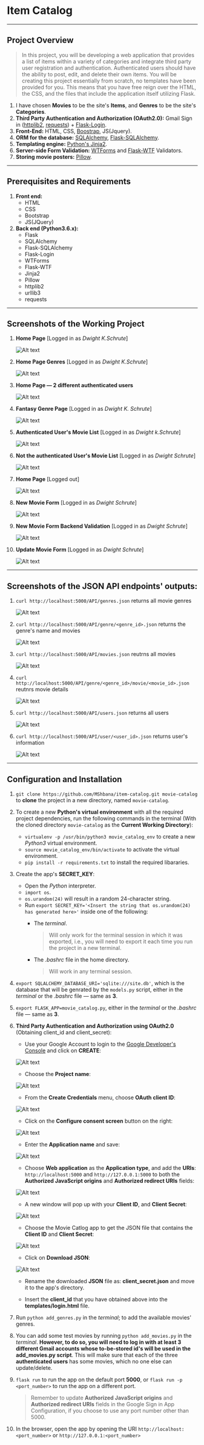 # Item Catalog

---

## Project Overview
>In this project, you will be developing a web application that provides a list of items within a variety of categories and integrate third party user registration and authentication. Authenticated users should have the ability to post, edit, and delete their own items.
>You will be creating this project essentially from scratch, no templates have been provided for you. This means that you have free reign over the HTML, the CSS, and the files that include the application itself utilizing Flask.

1. I have chosen **Movies** to be the site's **Items**, and **Genres** to be the site's **Categories**.
2. **Third Party Authentication and Authorization (OAuth2.0):** Gmail Sign in ([httplib2][link_2], [requests][link_3]) + [Flask-Login][link_4].
3. **Front-End:** HTML, CSS, [Boostrap][link_5], JS(Jquery).
4. **ORM for the database:** [SQLAlchemy][link_6], [Flask-SQLAlchemy][link_7].
5. **Templating engine:** [Python's Jinja2][link_8].
6. **Server-side Form Validation:** [WTForms][link_9] and [Flask-WTF][link_10] Validators.
7. **Storing movie posters:** [Pillow][link_11].

---

## Prerequisites and Requirements
1. **Front end:**
    - HTML
    - CSS
    - Bootstrap
    - JS(JQuery)
2. **Back end (Python3.6.x):**
    - Flask
    - SQLAlchemy
    - Flask-SQLAlchemy
    - Flask-Login
    - WTForms
    - Flask-WTF
    - Jinja2
    - Pillow
    - httplib2
    - urllib3
    - requests

---

## Screenshots of the Working Project

1. **Home Page** [Logged in as *Dwight K.Schrute*]

    ![Alt text][site_img1]


2. **Home Page Genres** [Logged in as *Dwight K.Schrute*]

    ![Alt text][site_img2]

3. **Home Page &mdash; 2 different authenticated users**

    ![Alt text][site_img3]

4. **Fantasy Genre Page** [Logged in as *Dwight K. Schrute*]

    ![Alt text][site_img4]

5. **Authenticated User's Movie List** [Logged in as *Dwight k.Schrute*]

    ![Alt text][site_img5]

6. **Not the authenticated User's Movie List** [Logged in as *Dwight Schrute*]

    ![Alt text][site_img6]

7. **Home Page** [Logged out]

    ![Alt text][site_img7]

8. **New Movie Form** [Logged in as *Dwight Schrute*]

    ![Alt text][site_img8]

9. **New Movie Form Backend Validation** [Logged in as *Dwight Schrute*]

    ![Alt text][site_img9]

10. **Update Movie Form** [Logged in as *Dwight Schrute*]

    ![Alt text][site_img10]

---

## Screenshots of the JSON API endpoints' outputs:

1. `curl http://localhost:5000/API/genres.json` returns all movie genres

    ![Alt text][genres_img]

2. `curl http://localhost:5000/API/genre/<genre_id>.json` returns the genre's name and movies

    ![Alt text][genre_img]

3. `curl http://localhost:5000/API/movies.json` reutrns
all movies

    ![Alt text][movies_img]


4. `curl http://localhost:5000/API/genre/<genre_id>/movie/<movie_id>.json` reutnrs movie details

    ![Alt text][movie_img]

5. `curl http://localhost:5000/API/users.json` returns all users

    ![Alt text][users_img]

6. `curl http://localhost:5000/API/user/<user_id>.json` returns user's information

    ![Alt text][user_img]

---

## Configuration and Installation

1. `git clone https://github.com/MShbana/item-catalog.git movie-catalog` to **clone** the project in a new directory, named `movie-catalog`.
2. To create a new **Python's virtual environment** with all the required project dependencies, run the following commands in the terminal (With the cloned directory `movie-catalog` as the **Current Working Directory**):
    - `virtualenv -p /usr/bin/python3 movie_catalog_env` to create a new *Python3* virtual environment.
    - `source movie_catalog_env/bin/activate` to activate the virtual environment.
    - `pip install -r requirements.txt` to install the required libararies.

3. Create the app's **SECRET_KEY**:
    - Open the *Python* interpreter.
    - `import os`.
    - `os.urandom(24)` will result in a random 24-character string.
    - Run `export SECRET_KEY='<Insert the string that os.urandom(24) has generated here>'` inside one of the following:
        - The *terminal*.
            > Will only work for the terminal session in which it was exported, i.e., you will need to export it each time you run the project in a new terminal.

        - The *.bashrc* file in the home directory.
            > Will work in any terminal session.

4. `export SQLALCHEMY_DATABASE_URI='sqlite:///site.db'`, which is the database that will be genrated by the `models.py` script, either in the *terminal* or the *.bashrc* file &mdash; same as **3**.
5. `export FLASK_APP=movie_catalog.py`, either in the *terminal* or the *.bashrc* file &mdash; same as **3**.

6. **Third Party Authentication and Authorization using OAuth2.0** (Obtaining client_id and client_secret):

    - Use your Google Account to login to the [Google Developer's Console][link_12] and click on **CREATE**:

    ![Alt text][readme_img1]    

    - Choose the **Project name**:

    ![Alt text][readme_img2]

    - From the **Create Credentials** menu, choose **OAuth client ID**:

    ![Alt text][readme_img3]

    - Click on the **Configure consent screen** button on the right:

    ![Alt text][readme_img4]

    - Enter the **Application name** and save:

    ![Alt text][readme_img5]

    - Choose **Web application** as the **Application type**, and add the **URIs**: `http://localhost:5000` and `http://127.0.0.1:5000` to both the **Authorized JavaScript origins** and **Authorized redirect URIs** fields:

    ![Alt text][readme_img6]

    - A new window will pop up with your **Client ID**, and **Client Secret**:

    ![Alt text][readme_img7]

    - Choose the Movie Catlog app to get the JSON file that contains the **Client ID** and **Client Secret**:

    ![Alt text][readme_img8]

    - Click on **Download JSON**:

    ![Alt text][readme_img9]

    - Rename the downloaded **JSON** file as: **client_secret.json** and move it to the app's directory.

    - Insert the **client_id** that you have obtained above into the **templates/login.html** file.

7. Run `python add_genres.py` in the *terminal*; to add the available movies' genres.

8. You can add some test movies by running `python add_movies.py` in the *terminal*. **However, to do so, you will need to log in with at least 3 different Gmail accounts whose to-be-stored id's will be used in the add_movies.py script**. This will make sure that each of the three **authenticated users** has some movies, which no one else can update/delete.

9. `flask run` to run the app on the default port **5000**, or `flask run -p <port_number>` to run the app on a different port.
    > Remember to update **Authorized JavaScript origins** and **Authorized redirect URIs** fields in the Google Sign in App Configuration, if you choose to use any port number other than 5000.

10. In the browser, open the app by opening the URI `http://localhost:<port_number>` or `http://127.0.0.1:<port_number>`



[//]:  # (Links and images relative paths)

[link_1]: <https://www.udacity.com/course/full-stack-web-developer-nanodegree--nd004>
[link_2]: <https://httplib2.readthedocs.io/en/latest/>
[link_3]: <http://docs.python-requests.org/en/master/>
[link_4]: <https://flask-login.readthedocs.io/en/latest/>
[link_5]: <https://getbootstrap.com/>
[link_6]: <https://www.sqlalchemy.org/>
[link_7]: <http://flask-sqlalchemy.pocoo.org/2.3/>
[link_8]: <http://jinja.pocoo.org/docs/2.10/>
[link_9]: <https://wtforms.readthedocs.io/en/stable/>
[link_10]: <https://flask-wtf.readthedocs.io/en/stable/>
[link_11]: <https://pillow.readthedocs.io/en/stable/>
[link_12]: <https://console.developers.google.com/apis/credentials>
[readme_img1]: <./static/imgs/screenshots/google_login/1.png?raw=true>
[readme_img2]: <./static/imgs/screenshots/google_login/2.png?raw=true>
[readme_img3]: <./static/imgs/screenshots/google_login/3.png?raw=true>
[readme_img4]: <./static/imgs/screenshots/google_login/4.png?raw=true>
[readme_img5]: <./static/imgs/screenshots/google_login/5.png?raw=true>
[readme_img6]: <./static/imgs/screenshots/google_login/6.png?raw=true>
[readme_img7]: <./static/imgs/screenshots/google_login/7.png?raw=true>
[readme_img8]: <./static/imgs/screenshots/google_login/8.png?raw=true>
[readme_img9]: <./static/imgs/screenshots/google_login/9.png?raw=true>
[site_img1]: <./static/imgs/screenshots/site/1.png?raw=true>
[site_img2]: <./static/imgs/screenshots/site/2.png?raw=true>
[site_img3]: <./static/imgs/screenshots/site/3.png?raw=true>
[site_img4]: <./static/imgs/screenshots/site/4.png?raw=true>
[site_img5]: <./static/imgs/screenshots/site/5.png?raw=true>
[site_img6]: <./static/imgs/screenshots/site/6.png?raw=true>
[site_img7]: <./static/imgs/screenshots/site/7.png?raw=true>
[site_img8]: <./static/imgs/screenshots/site/8.png?raw=true>
[site_img9]: <./static/imgs/screenshots/site/9.png?raw=true>
[site_img10]: <./static/imgs/screenshots/site/10.png?raw=true>
[genres_img]: <./static/imgs/screenshots/apis/genres.png?raw=true>
[genre_img]: <./static/imgs/screenshots/apis/genre.png?raw=true>
[movies_img]: <./static/imgs/screenshots/apis/movies.png?raw=true>
[movie_img]: <./static/imgs/screenshots/apis/movie.png?raw=true>
[users_img]: <./static/imgs/screenshots/apis/users.png?raw=true>
[user_img]: <./static/imgs/screenshots/apis/user.png?raw=true>
